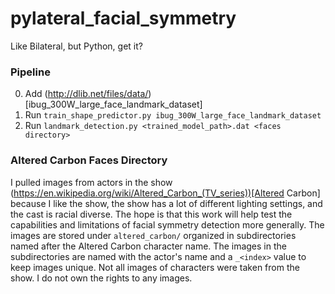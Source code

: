 # pylateral_facial_symmetry
Like Bilateral, but Python, get it?


### Pipeline
0. Add (http://dlib.net/files/data/)[ibug_300W_large_face_landmark_dataset]
1. Run `train_shape_predictor.py ibug_300W_large_face_landmark_dataset`
2. Run `landmark_detection.py <trained_model_path>.dat <faces directory>`

### Altered Carbon Faces Directory
I pulled images from actors in the show (https://en.wikipedia.org/wiki/Altered_Carbon_(TV_series))[Altered Carbon] because I like the show, the show has a lot of different lighting settings, and the cast is racial diverse. The hope is that this work will help test the capabilities and limitations of facial symmetry detection more generally. The images are stored under `altered_carbon/` organized in subdirectories named after the Altered Carbon character name. The images in the subdirectories are named with the actor's name and a `_<index>` value to keep images unique. Not all images of characters were taken from the show. I do not own the rights to any images.